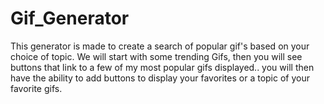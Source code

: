 # Gif_Generator
This generator is made to create a search of popular gif's based on your choice of topic. We will start with some trending Gifs, then you will see buttons that link to a few of my most popular gifs displayed.. 
you will then have the ability to add buttons to display your favorites or a topic of your favorite gifs.

